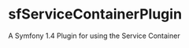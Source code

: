 sfServiceContainerPlugin
========================

A Symfony 1.4 Plugin for using the Service Container
